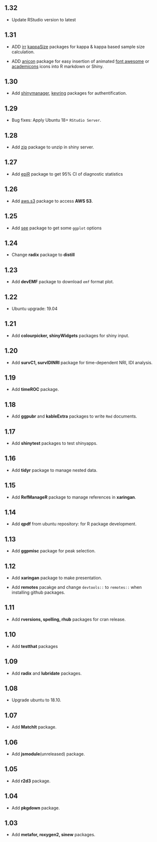 ## 1.32

* Update RStudio version to latest

## 1.31

* ADD [irr](https://CRAN.R-project.org/package=irr) [kappaSize](https://CRAN.R-project.org/package=kappaSize) packages for kappa & kappa based sample size calculation.

* ADD [anicon](https://github.com/emitanaka/anicon) package for easy insertion of animated [font awesome](https://fontawesome.com) or [academicons](https://jpswalsh.github.io/academicons/) icons into R markdown or Shiny.

## 1.30

* Add [shinymanager](https://CRAN.R-project.org/package=shinymanager), [keyring](https://CRAN.R-project.org/package=keyring) packages for authentification.

## 1.29

* Bug fixes: Apply Ubuntu 18+ `RStudio Server`.

## 1.28

* Add [zip](https://cran.r-project.org/package=zip) package to unzip in shiny server.


## 1.27

* Add [epiR](https://cran.r-project.org/package=epiR) package to get 95% CI of diagnostic statistics

## 1.26

* Add [aws.s3](https://github.com/cloudyr/aws.s3) package to access **AWS S3**.


## 1.25

* Add [see](https://github.com/easystats/see) package to get some `ggplot` options

## 1.24

* Change **radix** package to **distill**

## 1.23

* Add **devEMF** package to download `emf` format plot.

## 1.22

* Ubuntu upgrade: 19.04

## 1.21

* Add **colourpicker, shinyWidgets** packages for shiny input.

## 1.20

* Add **survC1, survIDINRI** package for time-dependent NRI, IDI analysis.

## 1.19 

* Add **timeROC** package.

## 1.18

* Add **ggpubr** and **kableExtra** packages to write `Rmd` documents.

## 1.17

* Add **shinytest** packages to test shinyapps.

## 1.16 

* Add **tidyr** package to manage nested data.

## 1.15

* Add **RefManageR** package to manage references in **xaringan**.


## 1.14

* Add **qpdf** from ubuntu repository: for R package development.

## 1.13

* Add **ggpmisc** package for peak selection.

## 1.12

* Add **xaringan** package to make presentation.

* Add **remotes** pacakge and change `devtools::` to `remotes::` when installing github packages.

## 1.11

* Add **rversions, spelling, rhub** packages for cran release.

## 1.10

* Add **testthat** packages

## 1.09

* Add **radix** and **lubridate** packages.

## 1.08

* Upgrade ubuntu to 18.10.

## 1.07

* Add **MatchIt** package.


## 1.06

* Add **jsmodule**(unreleased) package.


## 1.05

* Add **r2d3** package.

## 1.04 

* Add **pkgdown** package.


## 1.03 

* Add **metafor, roxygen2, sinew** packages.
